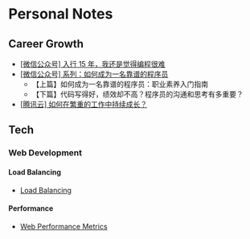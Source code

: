 # Personal Notes

## Career Growth

* [\[微信公众号\] 入行 15 年，我还是觉得编程很难](./topics/career-growth/[微信公众号]%20入行%2015%20年，我还是觉得编程很难.md)
* [\[微信公众号\] 系列：如何成为一名靠谱的程序员](./topics/career-growth/[微信公众号]%20系列：如何成为一名靠谱的程序员.md)
    * 【上篇】如何成为一名靠谱的程序员：职业素养入门指南
    * 【下篇】代码写得好，绩效却不高？程序员的沟通和思考有多重要？
* [\[腾讯云\] 如何在繁重的工作中持续成长？](./topics/career-growth/[腾讯云]%20如何在繁重的工作中持续成长？.md)

## Tech

### Web Development

#### Load Balancing

* [Load Balancing](./topics/tech/web-development/load-balancing/Load%20Balancing.md)

#### Performance

* [Web Performance Metrics](./topics/tech/web-development/Web%20Performance%20Metrics.md)
